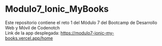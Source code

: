 # Modulo7_Ionic_MyBooks
Este repositorio contiene el reto 1 del Módulo 7 del Bootcamp de Desarrollo Web y Móvil de Codenotch  
Link de la app desplegada: https://modulo7-ionic-my-books.vercel.app/home
